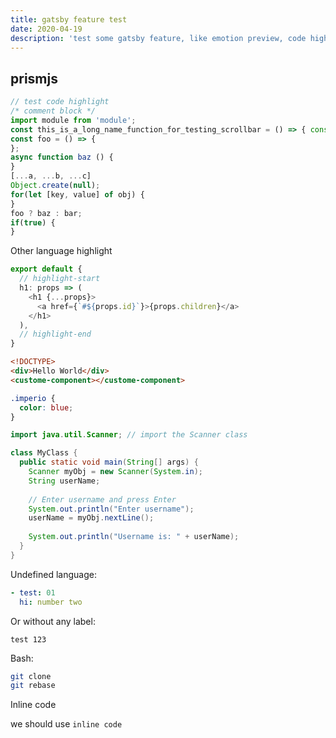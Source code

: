 ```yaml
---
title: gatsby feature test
date: 2020-04-19
description: 'test some gatsby feature, like emotion preview, code highlight, typography-theme, medium-zoom, prismjs and so on.'
---
```


## prismjs

```js
// test code highlight
/* comment block */
import module from 'module';
const this_is_a_long_name_function_for_testing_scrollbar = () => { console.log('this_is_a_long_name_function_for_testing_scrollbar') };
const foo = () => {
};
async function baz () {
}
[...a, ...b, ...c]
Object.create(null);
for(let [key, value] of obj) {
}
foo ? baz : bar;
if(true) {
}
```
Other language highlight
```ts
export default {
  // highlight-start
  h1: props => (
    <h1 {...props}>
      <a href={`#${props.id}`}>{props.children}</a>
    </h1>
  ),
  // highlight-end
}
```

```html
<!DOCTYPE>
<div>Hello World</div>
<custome-component></custome-component>
```

```css
.imperio {
  color: blue;
}
```

```java
import java.util.Scanner; // import the Scanner class 

class MyClass {
  public static void main(String[] args) {
    Scanner myObj = new Scanner(System.in);
    String userName;
    
    // Enter username and press Enter
    System.out.println("Enter username"); 
    userName = myObj.nextLine();   
       
    System.out.println("Username is: " + userName);        
  }
}
```

Undefined language:

```yaml
- test: 01
  hi: number two
```

Or without any label:

```text
test 123
```

Bash:

```bash
git clone
git rebase
```

Inline code

we should use `inline code`